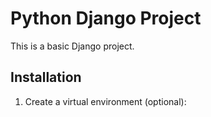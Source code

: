# Python Django Project

This is a basic Django project.

## Installation

1. Create a virtual environment (optional):

